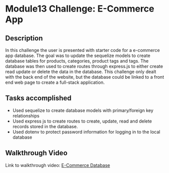# Module13 Challenge: E-Commerce App

## Description

In this challenge the user is presented with starter code for a e-commerce app database. The goal was to update the sequelize models to create database tables for products, categories, product tags and tags. The database was then used to create routes through express.js to either create read update or delete the data in the database. This challenge only dealt with the back end of the website, but the database could be linked to a front end web page to create a full-stack application.

## Tasks accomplished

<ul>
    <li>Used sequelize to create database models with primary/foreign key relationships</li>
    <li>Used express js to create routes to create, update, read and delete records stored in the database.</li>
    <li>Used dotenv to protect password information for logging in to the local database</li>
</ul>

## Walkthrough Video

Link to walkthrough video: [E-Commerce Database](./video/e-commerce.webm)
